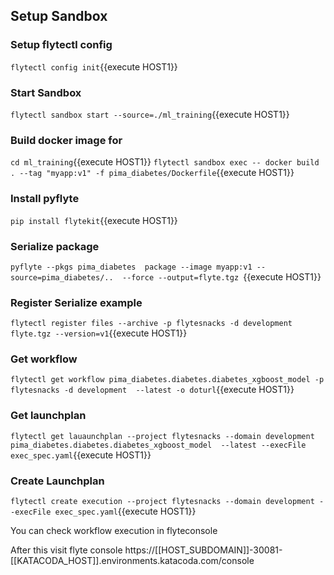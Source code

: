 ## Setup Sandbox 


### Setup flytectl config
`flytectl config init`{{execute HOST1}}

### Start Sandbox 
`flytectl sandbox start --source=./ml_training`{{execute HOST1}}


### Build docker image for 
`cd ml_training`{{execute HOST1}}
`flytectl sandbox exec -- docker build . --tag "myapp:v1" -f pima_diabetes/Dockerfile`{{execute HOST1}}

### Install pyflyte 
`pip install flytekit`{{execute HOST1}}

### Serialize package
`pyflyte --pkgs pima_diabetes  package --image myapp:v1 --source=pima_diabetes/..  --force --output=flyte.tgz `{{execute HOST1}}

### Register Serialize example
`flytectl register files --archive -p flytesnacks -d development flyte.tgz --version=v1`{{execute HOST1}}

### Get workflow
`flytectl get workflow pima_diabetes.diabetes.diabetes_xgboost_model -p flytesnacks -d development  --latest -o doturl`{{execute HOST1}}

### Get launchplan 
`flytectl get lauaunchplan --project flytesnacks --domain development pima_diabetes.diabetes.diabetes_xgboost_model  --latest --execFile exec_spec.yaml`{{execute HOST1}}

### Create Launchplan
`flytectl create execution --project flytesnacks --domain development --execFile exec_spec.yaml`{{execute HOST1}}

You can check workflow execution in flyteconsole 

After this visit flyte console https://[[HOST_SUBDOMAIN]]-30081-[[KATACODA_HOST]].environments.katacoda.com/console



